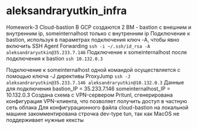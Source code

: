 # aleksandraryutkin_infra
Homework-3 Cloud-bastion
В GCP создаются 2 ВМ - bastion c внешним и внутренним ip, someinternalhost только с внутренним ip
Подключение к bastion, используя в параметрах подключения ключ -A, чтобы явно включить SSH Agent
Forwarding
```ssh -i ~/.ssh/id_rsa -A aleksandraryutkin@35.233.7.146```
Подключение к someinternalhost после подключения к bastion
```ssh 10.132.0.3```

Подключение к someinternalhost одной командой осуществляется с помощью ключа -J директивы ProxyJump
```ssh -J aleksandraryutkin@35.233.7.146 aleksandraryutkin@10.132.0.3```
Данные для подключения
bastion_IP = 35.233.7.146
someinternalhost_IP = 10.132.0.3
Создана схема с VPN-сервером Pritunl, сгенерирована конфигурация VPN-клиента, что позволяет получить доступ в частную сеть облака
Для конфигурационного файла cloud-bastion на локальной машине закомментирована строчка dev-type tun, так как MacOS не поддерживает нужные кексты
